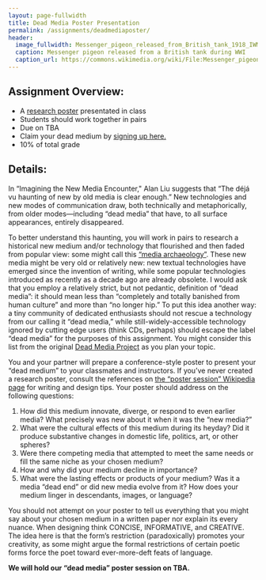 ```yaml
---
layout: page-fullwidth
title: Dead Media Poster Presentation
permalink: /assignments/deadmediaposter/
header:
  image_fullwidth: Messenger_pigeon_released_from_British_tank_1918_IWM_Q_9247-banner.jpg
  caption: Messenger pigeon released from a British tank during WWI
  caption_url: https://commons.wikimedia.org/wiki/File:Messenger_pigeon_released_from_British_tank_1918_IWM_Q_9247.jpg
---
```


## Assignment Overview:

+ A [research poster](http://en.wikipedia.org/wiki/Poster_session) presentated in class
+ Students should work together in pairs
+ Due on TBA
+ Claim your dead medium by [signing up here.](https://docs.google.com/spreadsheets/d/18z6TStZPIb5IEvOMqlUiPH2oHCesw_jOFiuh66YFBnM/edit?usp=sharing)
+ 10% of total grade

## Details:

In “Imagining the New Media Encounter," Alan Liu suggests that “The déjá vu haunting of new by old media is clear enough.” New technologies and new modes of communication draw, both technically and metaphorically, from older modes—including “dead media” that have, to all surface appearances, entirely disappeared.

To better understand this haunting, you will work in pairs to research a historical new medium and/or technology that flourished and then faded from popular view: some might call this [“media archaeology”](http://mediaarchaeologylab.com/). These new media might be very old or relatively new: new textual technologies have emerged since the invention of writing, while some popular technologies introduced as recently as a decade ago are already obsolete. I would ask that you employ a relatively strict, but not pedantic, definition of “dead media”: it should mean less than “completely and totally banished from human culture” and more than “no longer hip.” To put this idea another way: a tiny community of dedicated enthusiasts should not rescue a technology from our calling it “dead media,” while still-widely-accessible technology ignored by cutting edge users (think CDs, perhaps) should escape the label “dead media” for the purposes of this assignment. You might consider this list from the original [Dead Media Project](http://www.deadmedia.org/notes/index-numeric.html) as you plan your topic.

You and your partner will prepare a conference-style poster to present your “dead medium” to your classmates and instructors. If you’ve never created a research poster, consult the references on [the “poster session” Wikipedia page](http://en.wikipedia.org/wiki/Poster_session) for writing and design tips. Your poster should address on the following questions:

1. How did this medium innovate, diverge, or respond to even earlier media? What precisely was new about it when it was the “new media?”
2. What were the cultural effects of this medium during its heyday? Did it produce substantive changes in domestic life, politics, art, or other spheres?
3. Were there competing media that attempted to meet the same needs or fill the same niche as your chosen medium?
4. How and why did your medium decline in importance?
5. What were the lasting effects or products of your medium? Was it a media “dead end” or did new media evolve from it? How does your medium linger in descendants, images, or language?

You should not attempt on your poster to tell us everything that you might say about your chosen medium in a written paper nor explain its every nuance. When designing think CONCISE, INFORMATIVE, and CREATIVE. The idea here is that the form’s restriction (paradoxically) promotes your creativity, as some might argue the formal restrictions of certain poetic forms force the poet toward ever-more-deft feats of language.

**We will hold our “dead media” poster session on TBA.**